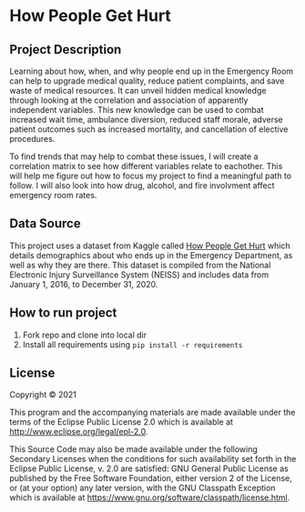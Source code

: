 # How People Get Hurt

## Project Description
Learning about how, when, and why people end up in the Emergency Room can help to upgrade medical quality, reduce patient complaints, and save waste of medical resources. It can unveil hidden medical knowledge through looking at the correlation and association of apparently independent variables. This new knowledge can be used to combat increased wait time, ambulance diversion, reduced staff morale, adverse patient outcomes such as increased mortality, and cancellation of elective procedures.

To find trends that may help to combat these issues, I will create a correlation matrix to see how different variables relate to eachother. This will help me figure out how to focus my project to find a meaningful path to follow. I will also look into how drug, alcohol, and fire involvment affect emergency room rates.

## Data Source
This project uses a dataset from Kaggle called [How People Get Hurt](https://www.kaggle.com/jpmiller/how-people-get-hurt) which details demographics about who ends up in the Emergency Department, as well as why they are there. This dataset is compiled from the National Electronic Injury Surveillance System (NEISS) and includes data from January 1, 2016, to December 31, 2020.

## How to run project
1. Fork repo and clone into local dir
1. Install all requirements using `pip install -r requirements`

## License
Copyright © 2021

This program and the accompanying materials are made available under the terms of the Eclipse Public License 2.0 which is available at http://www.eclipse.org/legal/epl-2.0.

This Source Code may also be made available under the following Secondary Licenses when the conditions for such availability set forth in the Eclipse Public License, v. 2.0 are satisfied: GNU General Public License as published by the Free Software Foundation, either version 2 of the License, or (at your option) any later version, with the GNU Classpath Exception which is available at https://www.gnu.org/software/classpath/license.html.